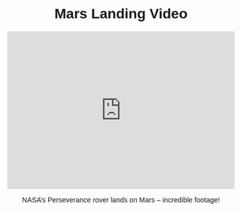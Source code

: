 <!DOCTYPE html>
<html lang="en">
<head>
  <meta charset="UTF-8" />
  <meta name="viewport" content="width=device-width, initial-scale=1.0" />

  <title>Mars Landing: Watch Now</title>

  <!-- Open Graph Meta Tags -->
  <meta property="og:title" content="Watch NASA's Mars Landing Video!" />
  <meta property="og:description" content="See the amazing footage of Perseverance landing on Mars. Tap to play!" />
  <meta property="og:image" content="https://mars.nasa.gov/layout/mars2020/images/PIA24430-RoverDeck-Mars.jpg" />
  <meta property="og:type" content="video.other" />
  <meta property="og:url" content="https://example.com/video-preview.html" />

  <!-- YouTube-hosted video -->
  <meta property="og:video" content="https://www.youtube.com/embed/4czjS9h4Fpg" />
  <meta property="og:video:secure_url" content="https://www.youtube.com/embed/4czjS9h4Fpg" />
  <meta property="og:video:type" content="text/html" />
  <meta property="og:video:width" content="640" />
  <meta property="og:video:height" content="360" />
</head>
<body style="text-align: center; font-family: sans-serif; padding: 2rem;">
  <h1>Mars Landing Video</h1>
  <iframe width="90%" height="315" 
    src="https://www.youtube.com/embed/4czjS9h4Fpg" 
    title="NASA's Mars Landing" 
    frameborder="0" 
    allowfullscreen>
  </iframe>
  <p>NASA’s Perseverance rover lands on Mars – incredible footage!</p>
</body>
</html>
